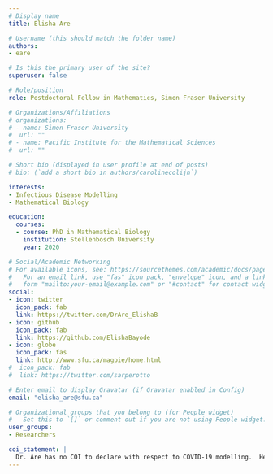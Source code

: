 ```yaml
---
# Display name
title: Elisha Are

# Username (this should match the folder name)
authors:
- eare

# Is this the primary user of the site?
superuser: false

# Role/position
role: Postdoctoral Fellow in Mathematics, Simon Fraser University

# Organizations/Affiliations
# organizations:
# - name: Simon Fraser University
#  url: ""
# - name: Pacific Institute for the Mathematical Sciences
#  url: ""

# Short bio (displayed in user profile at end of posts)
# bio: (`add a short bio in authors/carolinecolijn`)

interests:
- Infectious Disease Modelling
- Mathematical Biology

education:
  courses:
  - course: PhD in Mathematical Biology
    institution: Stellenbosch University 
    year: 2020

# Social/Academic Networking
# For available icons, see: https://sourcethemes.com/academic/docs/page-builder/#icons
#   For an email link, use "fas" icon pack, "envelope" icon, and a link in the
#   form "mailto:your-email@example.com" or "#contact" for contact widget.
social:
- icon: twitter
  icon_pack: fab
  link: https://twitter.com/DrAre_ElishaB
- icon: github
  icon_pack: fab
  link: https://github.com/ElishaBayode
- icon: globe
  icon_pack: fas
  link: http://www.sfu.ca/magpie/home.html
#  icon_pack: fab
#  link: https://twitter.com/sarperotto

# Enter email to display Gravatar (if Gravatar enabled in Config)
email: "elisha_are@sfu.ca"

# Organizational groups that you belong to (for People widget)
#   Set this to `[]` or comment out if you are not using People widget.
user_groups:
- Researchers 

coi_statement: |
  Dr. Are has no COI to declare with respect to COVID-19 modelling.  He is a postdoctoral fellow in Dr Colijn's research group.
---
```




